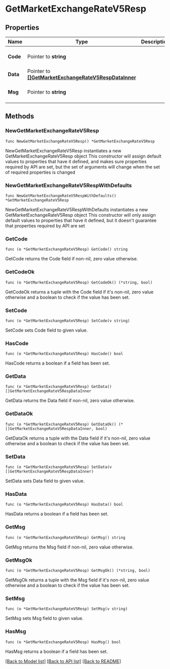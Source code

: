 # GetMarketExchangeRateV5Resp

## Properties

Name | Type | Description | Notes
------------ | ------------- | ------------- | -------------
**Code** | Pointer to **string** |  | [optional] [default to ""]
**Data** | Pointer to [**[]GetMarketExchangeRateV5RespDataInner**](GetMarketExchangeRateV5RespDataInner.md) |  | [optional] 
**Msg** | Pointer to **string** |  | [optional] [default to ""]

## Methods

### NewGetMarketExchangeRateV5Resp

`func NewGetMarketExchangeRateV5Resp() *GetMarketExchangeRateV5Resp`

NewGetMarketExchangeRateV5Resp instantiates a new GetMarketExchangeRateV5Resp object
This constructor will assign default values to properties that have it defined,
and makes sure properties required by API are set, but the set of arguments
will change when the set of required properties is changed

### NewGetMarketExchangeRateV5RespWithDefaults

`func NewGetMarketExchangeRateV5RespWithDefaults() *GetMarketExchangeRateV5Resp`

NewGetMarketExchangeRateV5RespWithDefaults instantiates a new GetMarketExchangeRateV5Resp object
This constructor will only assign default values to properties that have it defined,
but it doesn't guarantee that properties required by API are set

### GetCode

`func (o *GetMarketExchangeRateV5Resp) GetCode() string`

GetCode returns the Code field if non-nil, zero value otherwise.

### GetCodeOk

`func (o *GetMarketExchangeRateV5Resp) GetCodeOk() (*string, bool)`

GetCodeOk returns a tuple with the Code field if it's non-nil, zero value otherwise
and a boolean to check if the value has been set.

### SetCode

`func (o *GetMarketExchangeRateV5Resp) SetCode(v string)`

SetCode sets Code field to given value.

### HasCode

`func (o *GetMarketExchangeRateV5Resp) HasCode() bool`

HasCode returns a boolean if a field has been set.

### GetData

`func (o *GetMarketExchangeRateV5Resp) GetData() []GetMarketExchangeRateV5RespDataInner`

GetData returns the Data field if non-nil, zero value otherwise.

### GetDataOk

`func (o *GetMarketExchangeRateV5Resp) GetDataOk() (*[]GetMarketExchangeRateV5RespDataInner, bool)`

GetDataOk returns a tuple with the Data field if it's non-nil, zero value otherwise
and a boolean to check if the value has been set.

### SetData

`func (o *GetMarketExchangeRateV5Resp) SetData(v []GetMarketExchangeRateV5RespDataInner)`

SetData sets Data field to given value.

### HasData

`func (o *GetMarketExchangeRateV5Resp) HasData() bool`

HasData returns a boolean if a field has been set.

### GetMsg

`func (o *GetMarketExchangeRateV5Resp) GetMsg() string`

GetMsg returns the Msg field if non-nil, zero value otherwise.

### GetMsgOk

`func (o *GetMarketExchangeRateV5Resp) GetMsgOk() (*string, bool)`

GetMsgOk returns a tuple with the Msg field if it's non-nil, zero value otherwise
and a boolean to check if the value has been set.

### SetMsg

`func (o *GetMarketExchangeRateV5Resp) SetMsg(v string)`

SetMsg sets Msg field to given value.

### HasMsg

`func (o *GetMarketExchangeRateV5Resp) HasMsg() bool`

HasMsg returns a boolean if a field has been set.


[[Back to Model list]](../README.md#documentation-for-models) [[Back to API list]](../README.md#documentation-for-api-endpoints) [[Back to README]](../README.md)


